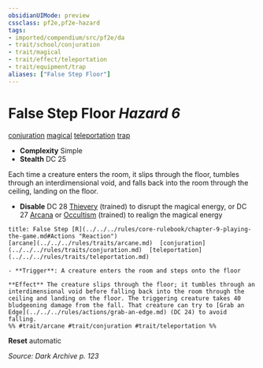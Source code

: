 ```yaml
---
obsidianUIMode: preview
cssclass: pf2e,pf2e-hazard
tags:
- imported/compendium/src/pf2e/da
- trait/school/conjuration
- trait/magical
- trait/effect/teleportation
- trait/equipment/trap
aliases: ["False Step Floor"]
---
```

# False Step Floor *Hazard 6*  
[conjuration](conjuration.md)  [magical](magical.md)  [teleportation](teleportation.md)  [trap](trap.md)  

- **Complexity** Simple
- **Stealth** DC 25  

Each time a creature enters the room, it slips through the floor, tumbles through an interdimensional void, and falls back into the room through the ceiling, landing on the floor.

- **Disable** DC 28 [Thievery](../../skills.md#Thievery) (trained) to disrupt the magical energy, or DC 27 [Arcana](../../skills.md#Arcana) or [Occultism](../../skills.md#Occultism) (trained) to realign the magical energy  
     
```ad-embed-ability
title: False Step [R](../../../rules/core-rulebook/chapter-9-playing-the-game.md#Actions "Reaction")
[arcane](../../../rules/traits/arcane.md)  [conjuration](../../../rules/traits/conjuration.md)  [teleportation](../../../rules/traits/teleportation.md)  

- **Trigger**: A creature enters the room and steps onto the floor

**Effect** The creature slips through the floor; it tumbles through an interdimensional void before falling back into the room through the ceiling and landing on the floor. The triggering creature takes 40 bludgeoning damage from the fall. That creature can try to [Grab an Edge](../../../rules/actions/grab-an-edge.md) (DC 24) to avoid falling.  
%% #trait/arcane #trait/conjuration #trait/teleportation %%
```

**Reset** automatic  

*Source: Dark Archive p. 123*

